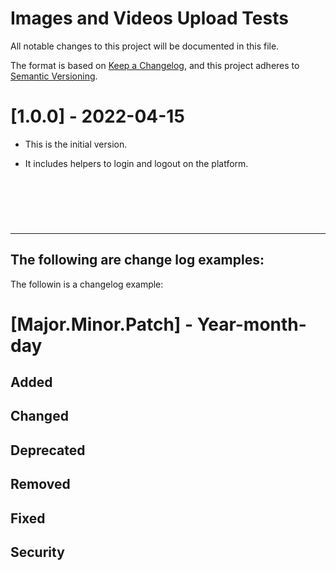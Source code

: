 # Images and Videos Upload Tests

All notable changes to this project will be documented in this file.

The format is based on [Keep a Changelog](https://keepachangelog.com/en/1.0.0/), and this project adheres to [Semantic Versioning](https://semver.org/spec/v2.0.0.html).

# [1.0.0] - 2022-04-15

* This is the initial version.

* It includes helpers to login and logout on the platform.

&nbsp;

&nbsp;
---

---

## The following are change log examples:

The followin is a changelog example:

# [Major.Minor.Patch] - Year-month-day
## Added

## Changed

## Deprecated

## Removed

## Fixed

## Security
